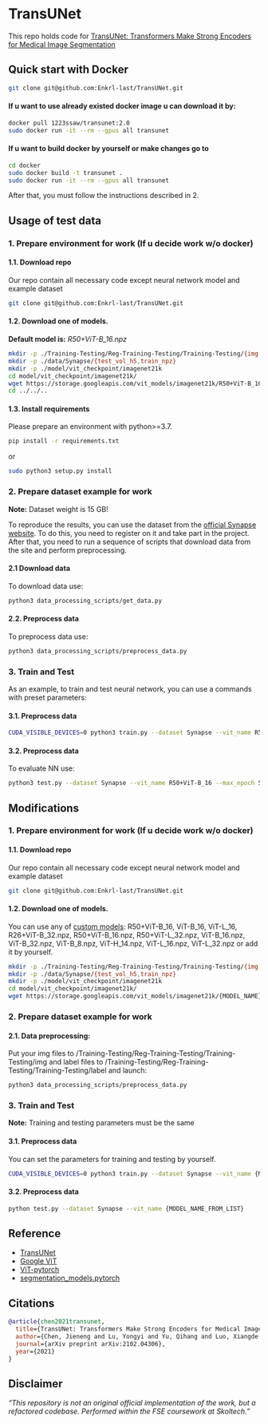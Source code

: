 # TransUNet
This repo holds code for [TransUNet: Transformers Make Strong Encoders for Medical Image Segmentation](https://arxiv.org/pdf/2102.04306.pdf)

## Quick start with Docker
```bash
git clone git@github.com:Enkrl-last/TransUNet.git
```
#### If u want to use already existed docker image u can download it by:
```bash
docker pull 1223ssaw/transunet:2.0
sudo docker run -it --rm --gpus all transunet
```
#### If u want to build docker by yourself or make changes go to
```bash
cd docker
sudo docker build -t transunet .
sudo docker run -it --rm --gpus all transunet
```
After that, you must follow the instructions described in 2.
## Usage of test data

### 1. Prepare environment for work (If u decide work w/o docker)
#### 1.1. Download repo
Our repo contain all necessary code except neural network model and example dataset
```bash
git clone git@github.com:Enkrl-last/TransUNet.git
```
#### 1.2. Download one of models.
**Default model is:** _R50+ViT-B_16.npz_

```bash
mkdir -p ./Training-Testing/Reg-Training-Testing/Training-Testing/{img,label}
mkdir -p ./data/Synapse/{test_vol_h5,train_npz} 
mkdir -p ./model/vit_checkpoint/imagenet21k
cd model/vit_checkpoint/imagenet21k/
wget https://storage.googleapis.com/vit_models/imagenet21k/R50+ViT-B_16.npz
cd ../../..
```

#### 1.3. Install requirements

Please prepare an environment with python>=3.7.
```bash
pip install -r requirements.txt
```
or
```bash
sudo python3 setup.py install
```
### 2. Prepare dataset example for work

**Note:** Dataset weight is 15 GB!

To reproduce the results, you can use the dataset from the [official Synapse website](https://www.synapse.org/#!Synapse:syn3193805/wiki/). 
To do this, you need to register on it and take part in the project.
After that, you need to run a sequence of scripts that download data from the site and perform preprocessing.

#### 2.1 Download data
To download data use:
```bash
python3 data_processing_scripts/get_data.py
```

#### 2.2. Preprocess data
To preprocess data use:
```bash
python3 data_processing_scripts/preprocess_data.py
```

### 3. Train and Test
As an example, to train and test neural network, you can use a commands with preset parameters:

#### 3.1. Preprocess data

```bash
CUDA_VISIBLE_DEVICES=0 python3 train.py --dataset Synapse --vit_name R50+ViT-B_16 --batch_size=4 --max_epochs=5
```

#### 3.2. Preprocess data

To evaluate NN use:
```bash
python3 test.py --dataset Synapse --vit_name R50+ViT-B_16 --max_epoch 5 --batch_size 4
```

## Modifications

### 1. Prepare environment for work (If u decide work w/o docker)
#### 1.1. Download repo
Our repo contain all necessary code except neural network model and example dataset
```bash
git clone git@github.com:Enkrl-last/TransUNet.git
```
#### 1.2. Download one of models.

You can use any of  [custom models](https://console.cloud.google.com/storage/vit_models/imagenet21k/):
R50+ViT-B_16, ViT-B_16, ViT-L_16,
  R26+ViT-B_32.npz, R50+ViT-B_16.npz,  R50+ViT-L_32.npz,  ViT-B_16.npz, ViT-B_32.npz,
ViT-B_8.npz,  ViT-H_14.npz, ViT-L_16.npz,  ViT-L_32.npz or add it by yourself.

```bash
mkdir -p ./Training-Testing/Reg-Training-Testing/Training-Testing/{img,label}
mkdir -p ./data/Synapse/{test_vol_h5,train_npz}
mkdir -p ./model/vit_checkpoint/imagenet21k
cd model/vit_checkpoint/imagenet21k/
wget https://storage.googleapis.com/vit_models/imagenet21k/{MODEL_NAME}.npz
```

### 2. Prepare dataset example for work

#### 2.1. Data preprocessing:
Put your img files to /Training-Testing/Reg-Training-Testing/Training-Testing/img
and label files to /Training-Testing/Reg-Training-Testing/Training-Testing/label and launch: 
```bash
python3 data_processing_scripts/preprocess_data.py
```

### 3. Train and Test
**Note:** Training and testing parameters must be the same
#### 3.1. Preprocess data
You can set the parameters for training and testing by yourself. 
```bash
CUDA_VISIBLE_DEVICES=0 python3 train.py --dataset Synapse --vit_name {MODEL_NAME_FROM_LIST}
```
#### 3.2. Preprocess data

```bash
python test.py --dataset Synapse --vit_name {MODEL_NAME_FROM_LIST}
```
## Reference
* [TransUNet](https://github.com/google-research/vision_transformer)
* [Google ViT](https://github.com/google-research/vision_transformer)
* [ViT-pytorch](https://github.com/jeonsworld/ViT-pytorch)
* [segmentation_models.pytorch](https://github.com/qubvel/segmentation_models.pytorch)

## Citations

```bibtex
@article{chen2021transunet,
  title={TransUNet: Transformers Make Strong Encoders for Medical Image Segmentation},
  author={Chen, Jieneng and Lu, Yongyi and Yu, Qihang and Luo, Xiangde and Adeli, Ehsan and Wang, Yan and Lu, Le and Yuille, Alan L., and Zhou, Yuyin},
  journal={arXiv preprint arXiv:2102.04306},
  year={2021}
}
```

## Disclaimer

*“This repository is not an original official implementation of the work, but a refactored codebase. Performed within the FSE coursework at Skoltech.”*
